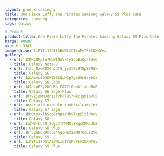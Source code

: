 ```yaml
---
layout: produk-casinghp
title: One Piece Luffy The Pirates Samsung Galaxy S9 Plus Case
categories: samsung
tags: galaxy

# Produk
product-title: One Piece Luffy The Pirates Samsung Galaxy S9 Plus Case
harga: 90000
sku: hn-3143
image-drive: 1iPYTi17QStAEdWLICTruMvTFkCOXHVey
gallery:
  - url: 1XKRC0Mplu7MuW1NuVkTySpoBxKualUyQ
    title: Galaxy Note 8
  - url: 1txL_OxwXRX6n2dT5_jv3fSi9TOpYY96k
    title: Galaxy S6
  - url: 1wQAb4w8B9SWEsZIQLNCpTgs88r6zr0Sz
    title: Galaxy S6 Edge
  - url: 14IaLoBZy2UQUSp_EA77tObnkl-sbnNmE
    title: Galaxy S6 Edge Plus
  - url: 1RYVZjqWMJdnIslPkuTBirNkc1gmIov55
    title: Galaxy S7
  - url: 1ozJFj8ln-nzDadlB-595hZtClL3W2THI
    title: Galaxy S7 Edge
  - url: 1bbQtyXxlbSco2tNpeYMk9TxpBTtid4vV
    title: Galaxy S8
  - url: 1IdWZ-hLl9_8dyJ2ThWMQlYKgoXPKx3b8
    title: Galaxy S8 Plus
  - url: 16r5ZGNCR9mc6u4AgoHEX28M87KcLzZYq
    title: Galaxy S9
  - url: 1iPYTi17QStAEdWLICTruMvTFkCOXHVey
    title: Galaxy S9 Plus
---
```

